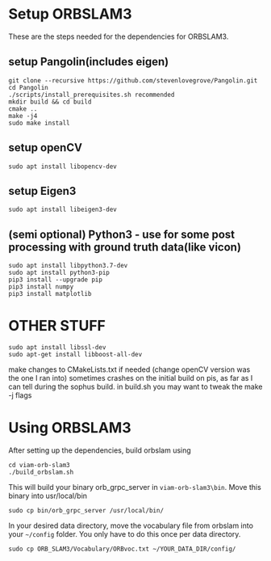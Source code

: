 # Setup ORBSLAM3
These are the steps needed for the dependencies for ORBSLAM3. 


## setup Pangolin(includes eigen)
```
git clone --recursive https://github.com/stevenlovegrove/Pangolin.git
cd Pangolin 
./scripts/install_prerequisites.sh recommended
mkdir build && cd build
cmake ..
make -j4 
sudo make install
```
## setup openCV
```
sudo apt install libopencv-dev
```
## setup Eigen3
```
sudo apt install libeigen3-dev
```

## (semi optional) Python3 - use for some post processing with ground truth data(like vicon)
```
sudo apt install libpython3.7-dev
sudo apt install python3-pip
pip3 install --upgrade pip
pip3 install numpy
pip3 install matplotlib
```
# OTHER STUFF 
```
sudo apt install libssl-dev 
sudo apt-get install libboost-all-dev
```
make changes to CMakeLists.txt if needed (change openCV version was the one I ran into)
sometimes crashes on the initial build on pis, as far as I can tell during the sophus build. 
in build.sh you may want to tweak the make -j flags 

# Using ORBSLAM3 
After setting up the dependencies, build orbslam using 
```
cd viam-orb-slam3
./build_orbslam.sh
```
This will build your binary orb_grpc_server in `viam-orb-slam3\bin`. Move this binary into usr/local/bin
```
sudo cp bin/orb_grpc_server /usr/local/bin/
```
In your desired data directory, move the vocabulary file from orbslam into your `~/config` folder. You only have to do this once per data directory. 
```
sudo cp ORB_SLAM3/Vocabulary/ORBvoc.txt ~/YOUR_DATA_DIR/config/
```